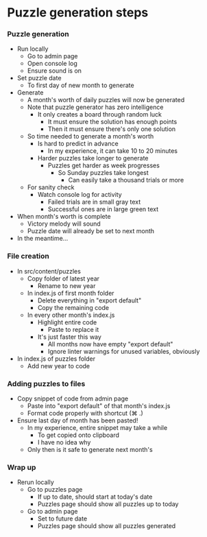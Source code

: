 # Puzzle generation steps

### Puzzle generation
* Run locally
    * Go to admin page
    * Open console log
    * Ensure sound is on
* Set puzzle date
    * To first day of new month to generate
* Generate
    * A month's worth of daily puzzles will now be generated
    * Note that puzzle generator has zero intelligence
        * It only creates a board through random luck
            * It must ensure the solution has enough points
            * Then it must ensure there's only one solution
    * So time needed to generate a month's worth
        * Is hard to predict in advance
            * In my experience, it can take 10 to 20 minutes
        * Harder puzzles take longer to generate
            * Puzzles get harder as week progresses
                * So Sunday puzzles take longest
                    * Can easily take a thousand trials or more
    * For sanity check
        * Watch console log for activity
            * Failed trials are in small gray text
            * Successful ones are in large green text
* When month's worth is complete
    * Victory melody will sound
    * Puzzle date will already be set to next month
* In the meantime…

### File creation
* In src/content/puzzles
    * Copy folder of latest year
        * Rename to new year
    * In index.js of first month folder
        * Delete everything in "export default"
        * Copy the remaining code
    * In every other month's index.js
        * Highlight entire code
            * Paste to replace it
        * It's just faster this way
            * All months now have empty "export default"
            * Ignore linter warnings for unused variables, obviously
* In index.js of puzzles folder
    * Add new year to code

### Adding puzzles to files
* Copy snippet of code from admin page
    * Paste into "export default" of that month's index.js
    * Format code properly with shortcut (⌘ .)
* Ensure last day of month has been pasted!
    * In my experience, entire snippet may take a while
        * To get copied onto clipboard
        * I have no idea why
    * Only then is it safe to generate next month's

### Wrap up
* Rerun locally
    * Go to puzzles page
        * If up to date, should start at today's date
        * Puzzles page should show all puzzles up to today
    * Go to admin page
        * Set to future date
        * Puzzles page should show all puzzles generated